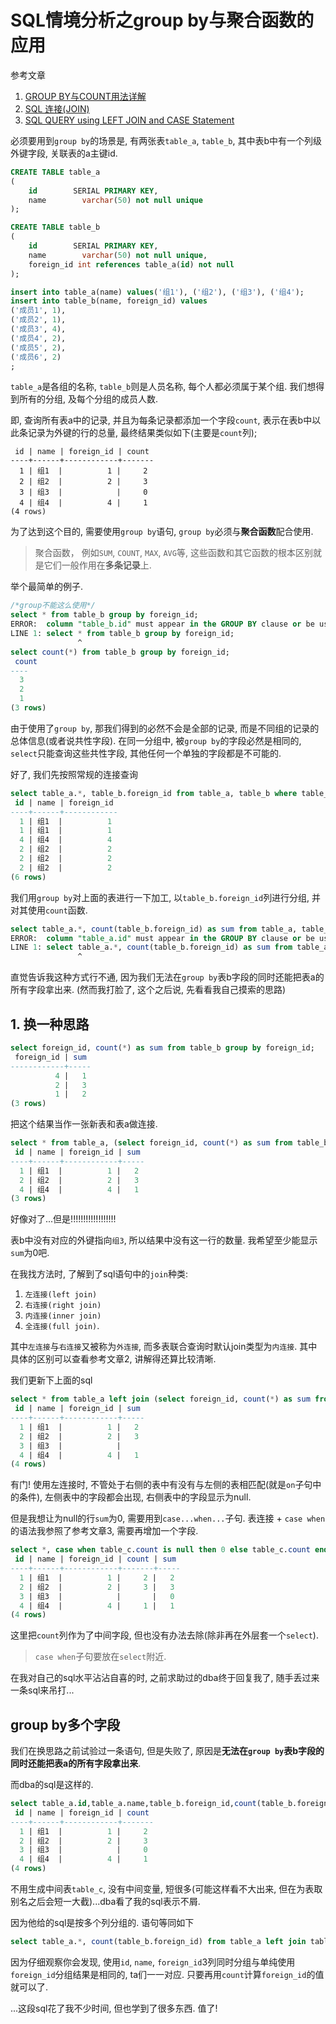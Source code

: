 # SQL情境分析之group by与聚合函数的应用

参考文章

1. [GROUP BY与COUNT用法详解](https://blog.csdn.net/liu_shi_jun/article/details/51329472)
2. [SQL 连接(JOIN)](http://www.runoob.com/sql/sql-join.html)
3. [SQL QUERY using LEFT JOIN and CASE Statement](https://stackoverflow.com/questions/14732500/sql-query-using-left-join-and-case-statement)

必须要用到`group by`的场景是, 有两张表`table_a`, `table_b`, 其中表b中有一个列级外键字段, 关联表的a主键id.

```sql
CREATE TABLE table_a
(
	id        SERIAL PRIMARY KEY,
	name        varchar(50) not null unique
);

CREATE TABLE table_b
(
	id        SERIAL PRIMARY KEY,
	name        varchar(50) not null unique,
	foreign_id int references table_a(id) not null
);

insert into table_a(name) values('组1'), ('组2'), ('组3'), ('组4');
insert into table_b(name, foreign_id) values
('成员1', 1),
('成员2', 1),
('成员3', 4),
('成员4', 2),
('成员5', 2),
('成员6', 2)
;
```

`table_a`是各组的名称, `table_b`则是人员名称, 每个人都必须属于某个组. 我们想得到所有的分组, 及每个分组的成员人数.

即, 查询所有表a中的记录, 并且为每条记录都添加一个字段`count`, 表示在表b中以此条记录为外键的行的总量, 最终结果类似如下(主要是`count`列);

```
 id | name | foreign_id | count
----+------+------------+-------
  1 | 组1  |          1 |     2
  2 | 组2  |          2 |     3
  3 | 组3  |            |     0
  4 | 组4  |          4 |     1
(4 rows)
```

为了达到这个目的, 需要使用`group by`语句, `group by`必须与**聚合函数**配合使用.

> 聚合函数， 例如`SUM`, `COUNT`, `MAX`, `AVG`等, 这些函数和其它函数的根本区别就是它们一般作用在**多条记录**上.

举个最简单的例子. 

```sql
/*group不能这么使用*/
select * from table_b group by foreign_id;
ERROR:  column "table_b.id" must appear in the GROUP BY clause or be used in an aggregate function
LINE 1: select * from table_b group by foreign_id;
               ^
select count(*) from table_b group by foreign_id;
 count
----
  3
  2
  1
(3 rows)
```

由于使用了`group by`, 那我们得到的必然不会是全部的记录, 而是不同组的记录的总体信息(或者说共性字段). 在同一分组中, 被`group by`的字段必然是相同的, `select`只能查询这些共性字段, 其他任何一个单独的字段都是不可能的.

好了, 我们先按照常规的连接查询

```sql
select table_a.*, table_b.foreign_id from table_a, table_b where table_a.id = table_b.foreign_id;
 id | name | foreign_id
----+------+------------
  1 | 组1  |          1
  1 | 组1  |          1
  4 | 组4  |          4
  2 | 组2  |          2
  2 | 组2  |          2
  2 | 组2  |          2
(6 rows)
```

我们用`group by`对上面的表进行一下加工, 以`table_b.foreign_id`列进行分组, 并对其使用`count`函数.

```sql
select table_a.*, count(table_b.foreign_id) as sum from table_a, table_b where table_a.id = table_b.foreign_id group by table_b.foreign_id;
ERROR:  column "table_a.id" must appear in the GROUP BY clause or be used in an aggregate function
LINE 1: select table_a.*, count(table_b.foreign_id) as sum from table_a, ta...
               ^
```

直觉告诉我这种方式行不通, 因为我们无法在`group by`表b字段的同时还能把表a的所有字段拿出来. (然而我打脸了, 这个之后说, 先看看我自己摸索的思路)

## 1. 换一种思路

```sql
select foreign_id, count(*) as sum from table_b group by foreign_id;
 foreign_id | sum
------------+-----
          4 |   1
          2 |   3
          1 |   2
(3 rows)
```

把这个结果当作一张新表和表a做连接.

```sql
select * from table_a, (select foreign_id, count(*) as sum from table_b group by foreign_id) as table_c where table_a.id = table_c.foreign_id;
 id | name | foreign_id | sum
----+------+------------+-----
  1 | 组1  |          1 |   2
  2 | 组2  |          2 |   3
  4 | 组4  |          4 |   1
(3 rows)
```

好像对了...但是!!!!!!!!!!!!!!!!!!

表b中没有对应的外键指向`组3`, 所以结果中没有这一行的数量. 我希望至少能显示`sum`为0吧.

在我找方法时, 了解到了sql语句中的`join`种类: 

1. `左连接(left join)`
2. `右连接(right join)`
3. `内连接(inner join)`
4. `全连接(full join)`. 

其中`左连接`与`右连接`又被称为`外连接`, 而多表联合查询时默认join类型为`内连接`. 其中具体的区别可以查看参考文章2, 讲解得还算比较清晰.

我们更新下上面的sql

```sql
select * from table_a left join (select foreign_id, count(*) as sum from table_b group by foreign_id) as table_c on table_a.id = table_c.foreign_id;
 id | name | foreign_id | sum
----+------+------------+-----
  1 | 组1  |          1 |   2
  2 | 组2  |          2 |   3
  3 | 组3  |            |
  4 | 组4  |          4 |   1
(4 rows)
```

有门! 使用左连接时, 不管处于右侧的表中有没有与左侧的表相匹配(就是`on`子句中的条件), 左侧表中的字段都会出现, 右侧表中的字段显示为null.

但是我想让为null的行`sum`为0, 需要用到`case...when...`子句. 表连接 + `case when`的语法我参照了参考文章3, 需要再增加一个字段.

```sql
select *, case when table_c.count is null then 0 else table_c.count end as sum from table_a left join (select foreign_id, count(*) from table_b group by foreign_id) as table_c on table_a.id = table_c.foreign_id;
 id | name | foreign_id | count | sum
----+------+------------+-------+-----
  1 | 组1  |          1 |     2 |   2
  2 | 组2  |          2 |     3 |   3
  3 | 组3  |            |       |   0
  4 | 组4  |          4 |     1 |   1
(4 rows)
```

这里把`count`列作为了中间字段, 但也没有办法去除(除非再在外层套一个`select`).

> `case when`子句要放在`select`附近.

在我对自己的sql水平沾沾自喜的时, 之前求助过的dba终于回复我了, 随手丢过来一条sql来吊打...

## group by多个字段

我们在换思路之前试验过一条语句, 但是失败了, 原因是**无法在`group by`表b字段的同时还能把表a的所有字段拿出来**.

而dba的sql是这样的.

```sql
select table_a.id,table_a.name,table_b.foreign_id,count(table_b.foreign_id) from table_a left join table_b on table_a.id=table_b.foreign_id group by 1,2,3;
 id | name | foreign_id | count
----+------+------------+-------
  1 | 组1  |          1 |     2
  2 | 组2  |          2 |     3
  3 | 组3  |            |     0
  4 | 组4  |          4 |     1
(4 rows)
```

不用生成中间表`table_c`, 没有中间变量, 短很多(可能这样看不大出来, 但在为表取别名之后会短一大截)...dba看了我的sql表示不屑.

因为他给的sql是按多个列分组的. 语句等同如下

```sql
select table_a.*, count(table_b.foreign_id) from table_a left join table_b on table_a.id=table_b.foreign_id group by table_a.id, table_a.name, table_b.foreign_id;
```

因为仔细观察你会发现, 使用`id`, `name`, `foreign_id`3列同时分组与单纯使用`foreign_id`分组结果是相同的, ta们一一对应. 只要再用`count`计算`foreign_id`的值就可以了.

...这段sql花了我不少时间, 但也学到了很多东西. 值了!